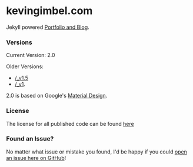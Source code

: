 # kevingimbel.com
Jekyll powered [Portfolio and Blog](http://kevingimbel.com). 

### Versions
Current Version: 2.0

Older Versions:
- [/_v1.5](https://github.com/kevingimbel/kevingimbel.github.io/tree/v1.5)
- [/_v1](https://github.com/kevingimbel/kevingimbel.github.io/tree/v1).

2.0 is based on Google's [Material Design](http://google.com/design). 

### License
The license for all published code can be found [here](http://kevingimbel.com/license)

### Found an Issue?
No matter what issue or mistake you found, I'd be happy if you could [open an issue here on GitHub](https://github.com/kevingimbel/kevingimbel.github.io/issues)! 
